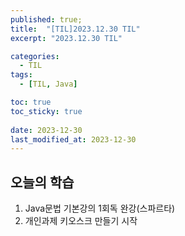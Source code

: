 ```yaml
---
published: true;
title:  "[TIL]2023.12.30 TIL"
excerpt: "2023.12.30 TIL"

categories:
  - TIL
tags:
  - [TIL, Java]

toc: true
toc_sticky: true
 
date: 2023-12-30
last_modified_at: 2023-12-30
---
```

## 오늘의 학습
1. Java문법 기본강의 1회독 완강(스파르타)
2. 개인과제 키오스크 만들기 시작
  